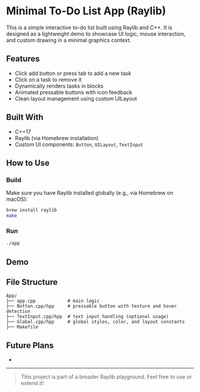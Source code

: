 # Minimal To-Do List App (Raylib)

This is a simple interactive to-do list built using Raylib and C++. It is designed as a lightweight demo to showcase UI logic, mouse interaction, and custom drawing in a minimal graphics context.

## Features

* Click add button or press tab to add a new task
* Click on a task to remove it
* Dynamically renders tasks in blocks
* Animated pressable buttons with icon feedback
* Clean layout management using custom UILayout

## Built With

* C++17
* Raylib (via Homebrew installation)
* Custom UI components: `Button`, `UILayout`, `TextInput`

## How to Use

### Build

Make sure you have Raylib installed globally (e.g., via Homebrew on macOS):

```bash
brew install raylib
make
```

### Run

```bash
./app
```

## Demo

## File Structure

```
App/
├── app.cpp            # main logic
├── Botton.cpp/hpp     # pressable button with texture and hover detection
├── TextInput.cpp/hpp  # text input handling (optional usage)
├── Global.cpp/hpp     # global styles, color, and layout constants
├── Makefile
```

## Future Plans

*

---

> This project is part of a broader Raylib playground. Feel free to use or extend it!
